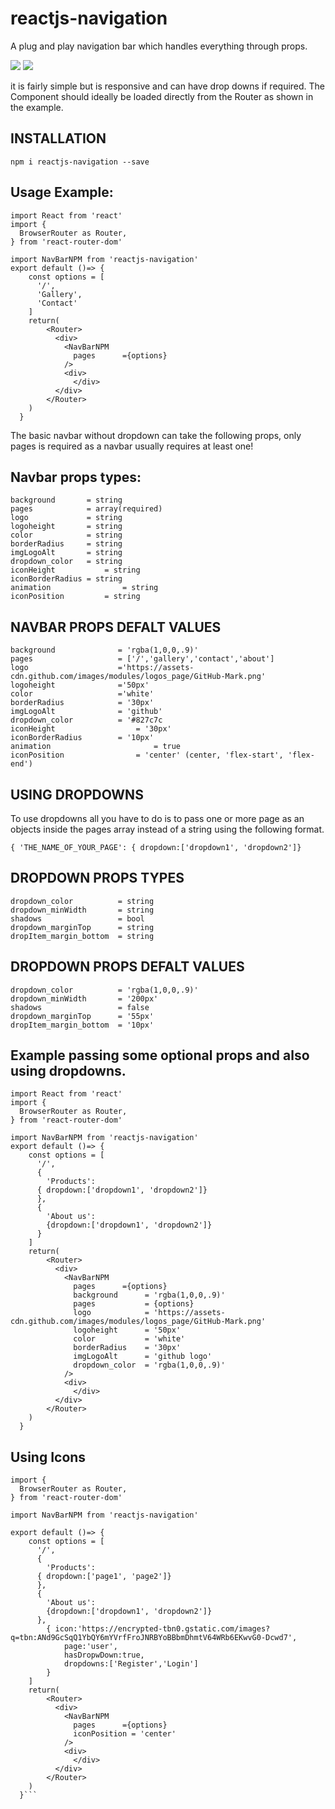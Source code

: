 # reactjs-navigation
A plug and play navigation bar which handles everything through props.

![](https://d2mxuefqeaa7sj.cloudfront.net/s_86591FB794132C7BE9E767197E3584B3C5567A5820418BAE9F8C3775ABA9569E_1525625035893_Screen+Shot+2018-05-06+at+18.42.44.png)
![](https://d2mxuefqeaa7sj.cloudfront.net/s_86591FB794132C7BE9E767197E3584B3C5567A5820418BAE9F8C3775ABA9569E_1525625035903_Screen+Shot+2018-05-06+at+18.43.00.png)



it is fairly simple but is responsive and can have drop downs if required.
The Component should ideally be loaded directly from the Router as shown in the example.

## INSTALLATION
    npm i reactjs-navigation --save

## Usage Example:

    import React from 'react'
    import {
      BrowserRouter as Router,
    } from 'react-router-dom'
    
    import NavBarNPM from 'reactjs-navigation'
    export default ()=> {
        const options = [
          '/',
          'Gallery',
          'Contact'
        ]
        return(
            <Router>
              <div>
                <NavBarNPM 
                  pages      ={options}
                />
                <div>
                  </div>
              </div>
            </Router>
        )
      }
    

The basic navbar without dropdown  can take the following props, only pages is required as a navbar usually requires at least one!


## Navbar props types:


    
    background       = string
    pages            = array(required)
    logo             = string
    logoheight       = string
    color            = string
    borderRadius     = string
    imgLogoAlt       = string
    dropdown_color   = string
    iconHeight 			 = string
    iconBorderRadius = string
    animation				 = string
    iconPosition		 = string


## NAVBAR PROPS DEFALT VALUES


    background              = 'rgba(1,0,0,.9)'
    pages                   = ['/','gallery','contact','about']
    logo                    ='https://assets-cdn.github.com/images/modules/logos_page/GitHub-Mark.png'
    logoheight              ='50px'
    color                   ='white'
    borderRadius            = '30px'
    imgLogoAlt              = 'github'
    dropdown_color          = '#827c7c
    iconHeight 			        = '30px'
    iconBorderRadius        = '10px'
    animation				        = true
    iconPosition		        = 'center' (center, 'flex-start', 'flex-end')



## USING DROPDOWNS

To use dropdowns all you have to do is to pass one or more page as an objects inside the pages array instead of a string using the following format.


    { 'THE_NAME_OF_YOUR_PAGE': { dropdown:['dropdown1', 'dropdown2']}


## DROPDOWN PROPS TYPES
    dropdown_color          = string
    dropdown_minWidth       = string
    shadows                 = bool
    dropdown_marginTop      = string
    dropItem_margin_bottom  = string


## DROPDOWN PROPS DEFALT VALUES
    dropdown_color          = 'rgba(1,0,0,.9)'
    dropdown_minWidth       = '200px'
    shadows                 = false
    dropdown_marginTop      = '55px'
    dropItem_margin_bottom  = '10px'

## Example passing some optional props and also using dropdowns.


    import React from 'react'
    import {
      BrowserRouter as Router,
    } from 'react-router-dom'
    
    import NavBarNPM from 'reactjs-navigation'
    export default ()=> {
        const options = [
          '/',
          {
            'Products':
          { dropdown:['dropdown1', 'dropdown2']}
          },
          {
            'About us':
            {dropdown:['dropdown1', 'dropdown2']}
          }
        ]
        return(
            <Router>
              <div>
                <NavBarNPM 
                  pages      ={options}     
                  background      = 'rgba(1,0,0,.9)'
                  pages           = {options}
                  logo            = 'https://assets-cdn.github.com/images/modules/logos_page/GitHub-Mark.png'
                  logoheight      = '50px'
                  color           = 'white'
                  borderRadius    = '30px'
                  imgLogoAlt      = 'github logo'
                  dropdown_color  = 'rgba(1,0,0,.9)'
                />
                <div>
                  </div>
              </div>
            </Router>
        )
      }
## Using Icons

```import React from 'react'
import {
  BrowserRouter as Router,
} from 'react-router-dom'

import NavBarNPM from 'reactjs-navigation'

export default ()=> {
    const options = [
      '/',
      {
        'Products':
      { dropdown:['page1', 'page2']}
      },
      {
        'About us':
        {dropdown:['dropdown1', 'dropdown2']}
      },
		{ icon:'https://encrypted-tbn0.gstatic.com/images?q=tbn:ANd9GcSqQ1YbQY6mYVrfFroJNRBYoBBbmDhmtV64WRb6EKwvG0-Dcwd7', 
			page:'user',
			hasDropwDown:true,
			dropdowns:['Register','Login'] 
		}
    ]
    return(
        <Router>
          <div>
            <NavBarNPM 
              pages      ={options}
              iconPosition = 'center'
            />
            <div>
              </div>
          </div>
        </Router>
    )
  }```

